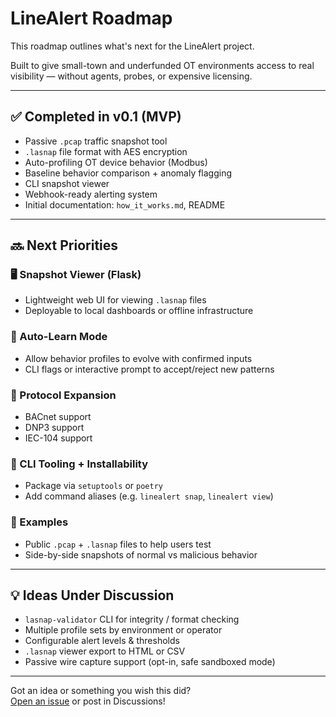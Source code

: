 # LineAlert Roadmap

This roadmap outlines what's next for the LineAlert project.

Built to give small-town and underfunded OT environments access to real visibility — without agents, probes, or expensive licensing.

---

## ✅ Completed in v0.1 (MVP)

- Passive `.pcap` traffic snapshot tool
- `.lasnap` file format with AES encryption
- Auto-profiling OT device behavior (Modbus)
- Baseline behavior comparison + anomaly flagging
- CLI snapshot viewer
- Webhook-ready alerting system
- Initial documentation: `how_it_works.md`, README

---

## 🔜 Next Priorities

### 🖥️ Snapshot Viewer (Flask)
- Lightweight web UI for viewing `.lasnap` files
- Deployable to local dashboards or offline infrastructure

### 🧠 Auto-Learn Mode
- Allow behavior profiles to evolve with confirmed inputs
- CLI flags or interactive prompt to accept/reject new patterns

### 🧪 Protocol Expansion
- BACnet support
- DNP3 support
- IEC-104 support

### 🧰 CLI Tooling + Installability
- Package via `setuptools` or `poetry`
- Add command aliases (e.g. `linealert snap`, `linealert view`)

### 📁 Examples
- Public `.pcap` + `.lasnap` files to help users test
- Side-by-side snapshots of normal vs malicious behavior

---

## 💡 Ideas Under Discussion

- `lasnap-validator` CLI for integrity / format checking
- Multiple profile sets by environment or operator
- Configurable alert levels & thresholds
- `.lasnap` viewer export to HTML or CSV
- Passive wire capture support (opt-in, safe sandboxed mode)

---

Got an idea or something you wish this did?  
[Open an issue](https://github.com/anthonydgar30000/linealert/issues) or post in Discussions!
